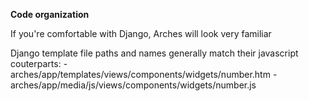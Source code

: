 **Code organization**

If you're comfortable with Django, Arches will look very familiar

Django template file paths and names generally match their javascript couterparts:
    - arches/app/templates/views/components/widgets/number.htm
    - arches/app/media/js/views/components/widgets/number.js
